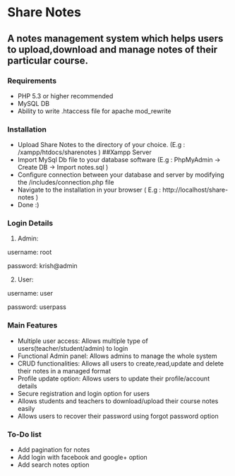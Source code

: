 # Share Notes
## A notes management system which helps users to upload,download and manage notes of their particular course. 



### Requirements 

- PHP 5.3 or higher recommended 
- MySQL DB
- Ability to write .htaccess file for apache mod_rewrite

### Installation
- Upload Share Notes to the directory of your choice. (E.g :  /xampp/htdocs/sharenotes ) ##Xampp Server
- Import MySql Db file to your database software (E.g : PhpMyAdmin -> Create DB -> Import notes.sql  )
- Configure connection between your database and server by modifying the /includes/connection.php file
- Navigate to the installation in your browser ( E.g :  http://localhost/share-notes )
- Done :)

### Login Details

1. Admin:

username: root

password: krish@admin

2. User:

username: user

password: userpass

### Main Features

- Multiple user access:  Allows multiple type of users(teacher/student/admin) to login 
- Functional Admin panel:  Allows admins to manage the whole system
- CRUD functionalities:  Allows all users to create,read,update and delete their notes in a managed format 
- Profile update option:  Allows users to update their profile/account details  
- Secure registration and login option for users
- Allows students and teachers to download/upload their course notes easily
- Allows users to recover their password using forgot password option

### To-Do  list
- Add pagination for notes
- Add login with facebook and google+ option
- Add search notes option

